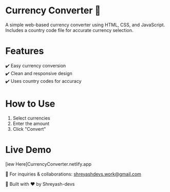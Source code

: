 # Currency Converter 💱 

A simple web-based currency converter using HTML, CSS, and JavaScript. Includes a country code file for accurate currency selection.  

# Features  
✔️ Easy currency conversion  
✔️ Clean and responsive design  
✔️ Uses country codes for accuracy  

# How to Use  
1. Select currencies  
2. Enter the amount  
3. Click "Convert"  

# Live Demo  
[iew Here]CurrencyConverter.netlify.app 


📩 For inquiries & collaborations: shreyashdevs.work@gmail.com 

🚀 Built with ❤️ by Shreyash-devs
